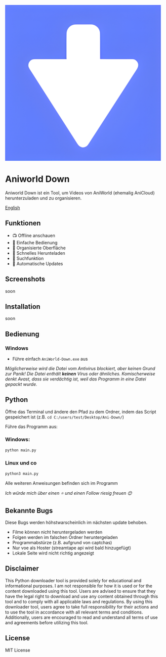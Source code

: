 ![Icon](https://github.com/Someone266/aniworld-downloader/raw/main/.github/project/icon.png)
# Aniworld Down

Aniworld Down ist ein Tool, um Videos von AniWorld (ehemalig AniCloud) herunterzuladen und zu organisieren.

[English](en_README.md)

## Funktionen

- 📺 Offline anschauen
- 🎈 Einfache Bedienung
- 📂 Organisierte Oberfläche
- 💨 Schnelles Herunteladen
- 🔎 Suchfunktion
- 🔄 Automatische Updates

## Screenshots

soon

## Installation

soon

## Bedienung

### Windows

- Führe einfach `AniWorld-Down.exe` aus

_Möglicherweise wird die Datei vom Antivirus blockiert, aber keinen Grund zur Panik! Die Datei enthält **keinen** Virus oder ähnliches. Komischerweise denkt Avast, dass sie verdächtig ist, weil das Programm in eine Datei gepackt wurde._

## Python

Öffne das Terminal und ändere den Pfad zu dem Ordner, indem das Script gespeichert ist (z.B. `cd C:/users/test/Desktop/Ani-Down/`)

Führe das Programm aus:
### Windows:
```cmd
python main.py
```
### Linux und co
```bash
python3 main.py
```

Alle weiteren Anweisungen befinden sich im Programm

_Ich würde mich über einen ⭐️ und einen Follow riesig freuen 😊_

## Bekannte Bugs

Diese Bugs werden höhstwarscheinlich im nächsten update behoben.

- Filme können nicht heruntergeladen werden
- Folgen werden im falschen Ordner heruntergeladen
- Programmabstürze (z.B. aufgrund von captchas)
- Nur voe als Hoster (streamtape api wird bald hinzugefügt)
- Lokale Seite wird nicht richtig angezeigt

## Disclaimer

This Python downloader tool is provided solely for educational and informational purposes. I am not responsible for how it is used or for the content downloaded using this tool. Users are advised to ensure that they have the legal right to download and use any content obtained through this tool and to comply with all applicable laws and regulations. By using this downloader tool, users agree to take full responsibility for their actions and to use the tool in accordance with all relevant terms and conditions. Additionally, users are encouraged to read and understand all terms of use and agreements before utilizing this tool.

## License

MIT License
